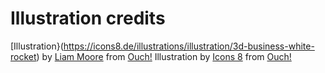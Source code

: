 # Illustration credits

[Illustration}(https://icons8.de/illustrations/illustration/3d-business-white-rocket) by [Liam Moore](https://icons8.com/illustrations/author/GrbQqWBEhaDS) from [Ouch!](https://icons8.com/illustrations)
Illustration by <a href="https://icons8.com/illustrations/author/zD2oqC8lLBBA">Icons 8</a> from <a href="https://icons8.com/illustrations">Ouch!</a>
